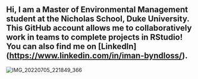 ## Hi, I am a Master of Environmental Management student at the Nicholas School, Duke University. This GitHub account allows me to collaboratively work in teams to complete projects in RStudio! You can also find me on [LinkedIn] (https://www.linkedin.com/in/iman-byndloss/).
![IMG_20220705_221849_366](https://github.com/user-attachments/assets/a9af1b60-737b-4ba4-b71a-a2d310e9b6a7)

<!--
**ImanByndloss/ImanByndloss** is a ✨ _special_ ✨ repository because its `README.md` (this file) appears on your GitHub profile.

Here are some ideas to get you started:

- 🔭 I’m currently working on ...
- 🌱 I’m currently learning ...
- 👯 I’m looking to collaborate on ...
- 🤔 I’m looking for help with ...
- 💬 Ask me about ...
- 📫 How to reach me: ...
- 😄 Pronouns: ...
- ⚡ Fun fact: ...
-->
